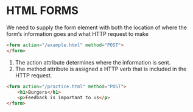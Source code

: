 # HTML FORMS 

We need to supply the form element with both the location of where the form‘s information goes and what HTTP request to make
``` html
<form action="/example.html" method="POST">
</form>


```
1. The action attribute determines where the information is sent.
2. The method attribute is assigned a HTTP verb that is included in the HTTP request.

``` html
<form action="/practice.html" method="POST">
    <h1>Burgers</h1>
    <p>Feedback is important to us</p>
</form>


```